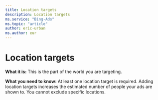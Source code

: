 ```yaml
---
title: Location targets
description: Location targets
ms.service: "Bing-Ads"
ms.topic: "article"
author: eric-urban
ms.author: eur
---
```


# Location targets

**What it is:**     This is the part of the world you are targeting.

**What you need to know:**    At least one location target is required. Adding location targets increases the estimated number of people your ads are shown to. You cannot exclude specific locations.


